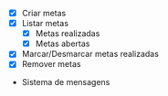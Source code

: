 - [x] Criar metas
- [x] Listar metas
    - [x] Metas realizadas
    - [x] Metas abertas
- [x] Marcar/Desmarcar metas realizadas
- [x] Remover metas
- Sistema de mensagens
